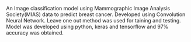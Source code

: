 An Image classification model using Mammographic Image Analysis Society(MIAS) data to predict breast cancer.
Developed using Convolution Neural Network.
Leave one out method was used for taining and testing.
Model was developed using python, keras and tensorflow and 97% accuracy was obtained.
